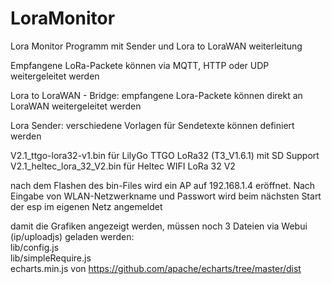# LoraMonitor
Lora Monitor Programm mit Sender und Lora to LoraWAN weiterleitung 

Empfangene LoRa-Packete können via MQTT, HTTP oder UDP weitergeleitet werden

Lora to LoraWAN - Bridge: empfangene Lora-Packete können direkt an LoraWAN weitergeleitet werden

Lora Sender: verschiedene Vorlagen für Sendetexte können definiert werden

V2.1_ttgo-lora32-v1.bin für LilyGo TTGO LoRa32 (T3_V1.6.1) mit SD Support   
V2.1_heltec_lora_32_V2.bin für Heltec WIFI LoRa 32 V2 

nach dem Flashen des bin-Files wird ein AP auf 192.168.1.4 eröffnet.
Nach Eingabe von WLAN-Netzwerkname und Passwort wird beim nächsten Start der esp im eigenen Netz angemeldet 

damit die Grafiken angezeigt werden, müssen noch 3 Dateien via Webui (ip/uploadjs) geladen werden:   
lib/config.js   
lib/simpleRequire.js   
echarts.min.js von https://github.com/apache/echarts/tree/master/dist
